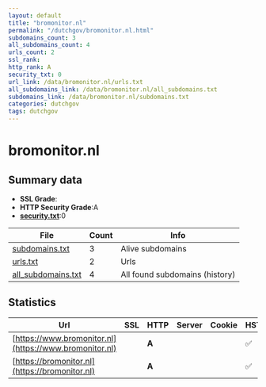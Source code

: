```yaml
---
layout: default
title: "bromonitor.nl"
permalink: "/dutchgov/bromonitor.nl.html"
subdomains_count: 3
all_subdomains_count: 4
urls_count: 2
ssl_rank: 
http_rank: A
security_txt: 0
url_link: /data/bromonitor.nl/urls.txt
all_subdomains_link: /data/bromonitor.nl/all_subdomains.txt
subdomains_link: /data/bromonitor.nl/subdomains.txt
categories: dutchgov
tags: dutchgov
---
```



# bromonitor.nl
## Summary data


 - **SSL Grade**:
 - **HTTP Security Grade**:A
 - **[security.txt](https://www.digitaleoverheid.nl/nieuws/standaard-security-txt-nu-verplicht-voor-overheid/)**:0


| File       | Count | Info |
|------------|-------|------|
|[subdomains.txt](/DutchGovScope/data/bromonitor.nl/subdomains.txt)|3|Alive subdomains|
|[urls.txt](/DutchGovScope/data/bromonitor.nl/urls.txt)|2|Urls|
|[all_subdomains.txt](/DutchGovScope/data/bromonitor.nl/all_subdomains.txt)|4|All found subdomains (history)|


## Statistics


| Url | SSL | HTTP | Server | Cookie | HSTS | CORS | CTO | CSP | XFO | XXP | RP |FP| Tech |Title |
|--------|-------|-------|------|------|------|------|------|------|------|------|------|------|------|------|
|[https://www.bromonitor.nl](https://www.bromonitor.nl)| | **A**|| |:white_check_mark: | :warning:| |:warning: | :white_check_mark: | | :white_check_mark: | |HSTS|BRO Monitor|
|[https://bromonitor.nl](https://bromonitor.nl)| | **A**|| |:white_check_mark: | :warning:| |:warning: | :white_check_mark: | | :white_check_mark: | |HSTS|BRO Monitor|

